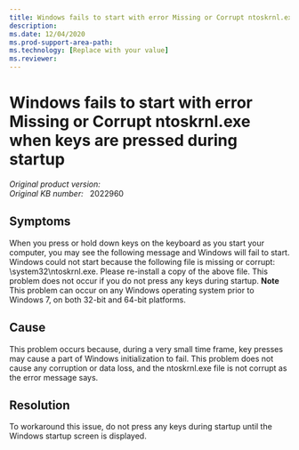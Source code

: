 ```yaml
---
title: Windows fails to start with error Missing or Corrupt ntoskrnl.exe when keys are pressed during startup
description: 
ms.date: 12/04/2020
ms.prod-support-area-path: 
ms.technology: [Replace with your value]
ms.reviewer: 
---
```

# Windows fails to start with error Missing or Corrupt ntoskrnl.exe when keys are pressed during startup

_Original product version:_ &nbsp;   
_Original KB number:_ &nbsp; 2022960

## Symptoms

When you press or hold down keys on the keyboard as you start your computer, you may see the following message and Windows will fail to start.
Windows could not start because the following file is missing or corrupt:
<Windows root>\system32\ntoskrnl.exe.
Please re-install a copy of the above file.
This problem does not occur if you do not press any keys during startup.
 **Note** This problem can occur on any Windows operating system prior to Windows 7, on both 32-bit and 64-bit platforms.

## Cause

This problem occurs because, during a very small time frame, key presses may cause a part of Windows initialization to fail.
This problem does not cause any corruption or data loss, and the ntoskrnl.exe file is not corrupt as the error message says.

## Resolution

To workaround this issue, do not press any keys during startup until the Windows startup screen is displayed.
